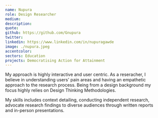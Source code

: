 ```yaml
---
name: Nupura
role: Design Researcher
medium:
description: 
quote: 
github: https://github.com/Gnupura
twitter:
linkedin: https://www.linkedin.com/in/nupuragawde
image: ./nupura.jpeg
accentcolor: 
sectors: Education
projects: Democratising Action for Attainment
---
```


My approach is highly interactive and user centric. As a reseracher, I believe in understanding users' pain areas and having an empathetic approach to the research process. Being from a design background my focus highly relies on Design Thinking Methodologies.

My skills includes context detailing, conducting independent research, advocate research findings to diverse audiences through written reports and in-person presentations. 